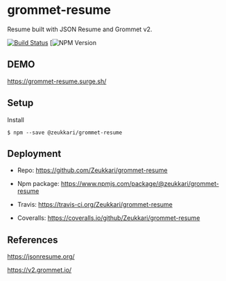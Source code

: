 # grommet-resume

Resume built with JSON Resume and Grommet v2.

[![Build Status](https://travis-ci.com/Zeukkari/grommet-resume.svg?branch=master)](http://travis-ci.org/Zeukkari/grommet-resume) [![NPM Version](https://badge.fury.io/js/%40zeukkari%2Fgrommet-resume.svg)

## DEMO

https://grommet-resume.surge.sh/

## Setup

Install

```
$ npm --save @zeukkari/grommet-resume
```

## Deployment

- Repo: https://github.com/Zeukkari/grommet-resume

- Npm package: https://www.npmjs.com/package/@zeukkari/grommet-resume

- Travis: https://travis-ci.org/Zeukkari/grommet-resume

- Coveralls: https://coveralls.io/github/Zeukkari/grommet-resume

## References

https://jsonresume.org/

https://v2.grommet.io/
